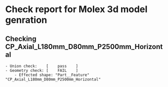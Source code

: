 # Check report for Molex 3d model genration

## Checking CP_Axial_L180mm_D80mm_P2500mm_Horizontal
	- Union check:    [    pass    ]
	- Geometry check: [    FAIL    ]
		- Effected shape: "Part__Feature" "CP_Axial_L180mm_D80mm_P2500mm_Horizontal"
